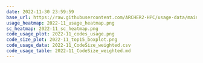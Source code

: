 ```yaml
---
date: 2022-11-30 23:59:59
base_url: https://raw.githubusercontent.com/ARCHER2-HPC/usage-data/main/allusers/2022/11
usage_heatmap: 2022-11_usage_heatmap.png
sc_heatmap: 2022-11_sc_heatmap.png
code_usage_plot: 2022-11_codes_usage.png
code_size_plot: 2022-11_top15_boxplot.png
code_usage_data: 2022-11_CodeSize_weighted.csv
code_usage_table: 2022-11_CodeSize_weighted.md
---
```

